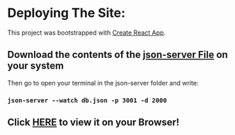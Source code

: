 # Deploying The Site:

  This project was bootstrapped with [Create React App](https://github.com/facebook/create-react-app).
  
  
 ## Download the contents of the [json-server File](https://github.com/rTk363/React-Restaurant_website/tree/main/json-server) on your system
 
  Then go to open your terminal in the json-server folder and write:
  ### `json-server --watch db.json -p 3001 -d 2000`
  
 ## Click [HERE](https://rtk363.github.io/React-Restaurant_website/) to view it on your Browser!
 

